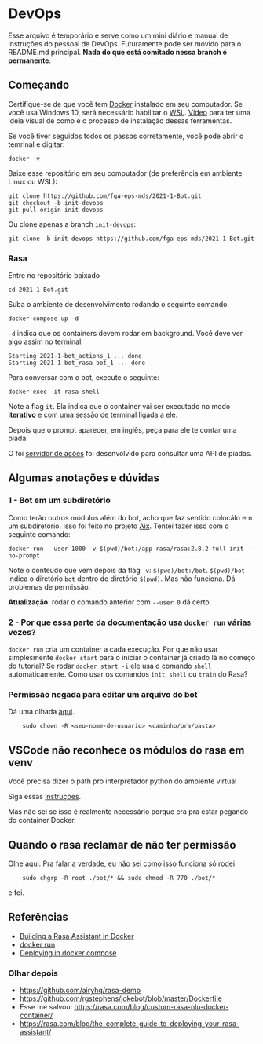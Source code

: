 # DevOps
Esse arquivo é temporário e serve como um mini diário
e manual de instruções do pessoal de DevOps. Futuramente
pode ser movido para o README.md principal. **Nada do que
está comitado nessa branch é permanente**.


## Começando
Certifique-se de que você tem 
[Docker](https://docs.docker.com/get-docker/) instalado em seu
computador. Se você usa Windows 10, será necessário habilitar
o [WSL](https://docs.microsoft.com/pt-br/windows/wsl/install-win10).
[Vídeo](https://www.youtube.com/watch?v=oQ08ZaOAiGU&ab_channel=CaravanaCloud)
para ter uma ideia visual de como é o processo de instalação dessas ferramentas.

Se você tiver seguidos todos os passos corretamente, você pode abrir
o temrinal e digitar:

    docker -v

Baixe esse repositório em seu computador (de preferência em ambiente Linux ou WSL):

    git clone https://github.com/fga-eps-mds/2021-1-Bot.git
    git checkout -b init-devops
    git pull origin init-devops

Ou clone apenas a branch `init-devops`:
    
    git clone -b init-devops https://github.com/fga-eps-mds/2021-1-Bot.git
    

### Rasa
Entre no repositório baixado

    cd 2021-1-Bot.git

Suba o ambiente de desenvolvimento rodando o seguinte comando:

    docker-compose up -d

`-d` indica que os containers devem rodar em background. Você deve ver algo assim no terminal:

    Starting 2021-1-bot_actions_1 ... done
    Starting 2021-1-bot_rasa-bot_1 ... done

Para conversar com o bot, execute o seguinte:

    docker exec -it rasa shell

Note a flag `it`. Ela indica que o container vai ser executado no modo
**iterativo** e com uma sessão de terminal ligada a ele. 

Depois que o prompt aparecer, em inglês, peça para ele te contar uma piada.

O  foi [servidor de ações](actions/actions.py) foi desenvolvido para 
consultar uma API de piadas.


## Algumas anotações e dúvidas
### 1 - Bot em um subdiretório
Como terão outros módulos além do bot, acho que faz sentido colocálo em um subdiretório.
Isso foi feito no projeto [Aix](https://github.com/fga-eps-mds/2019.1-Aix). Tentei fazer
isso com o seguinte comando:
    
    docker run --user 1000 -v $(pwd)/bot:/app rasa/rasa:2.8.2-full init --no-prompt

Note o conteúdo que vem depois da flag `-v`: `$(pwd)/bot:/bot`. `$(pwd)/bot`
indica o diretório `bot` dentro do diretório `$(pwd)`. Mas não funciona. Dá 
problemas de permissão. 

**Atualização**: rodar o comando anterior com ``--user 0`` dá certo.



### 2 - Por que essa parte da documentação usa `docker run` várias vezes?
`docker run` cria um container a cada execução. Por que não usar 
simplesmente `docker start` para o iniciar o container já criado 
lá no começo do tutorial?  Se rodar `docker start -i` ele usa o comando 
`shell` automaticamente. Como usar os comandos `init`, `shell` ou `train`
do Rasa?


### Permissão negada para editar um arquivo do bot
Dá uma olhada [aqui](https://github.com/microsoft/vscode-remote-release/issues/1008).

        sudo chown -R <seu-nome-de-usuario> <caminho/pra/pasta>


## VSCode não reconhece os módulos do rasa em venv
Você precisa dizer o path pro interpretador python do ambiente
virtual

Siga essas [instruções](https://stackoverflow.com/questions/54106071/how-can-i-set-up-a-virtual-environment-for-python-in-visual-studio-code).

Mas não sei se isso é realmente necessário porque era pra estar pegando do container Docker.


## Quando o rasa reclamar de não ter permissão
[Olhe aqui](https://rasa.com/docs/rasa-x/installation-and-setup/install/docker-compose/#mounted-directories). Pra falar a verdade, eu não sei como isso funciona só rodei

        sudo chgrp -R root ./bot/* && sudo chmod -R 770 ./bot/*

e foi.
## Referências
- [Building a Rasa Assistant in Docker](https://rasa.com/docs/rasa/docker/building-in-docker/)
- [docker run](https://docs.docker.com/engine/reference/commandline/run/)
- [Deploying in docker compose](https://rasa.com/docs/rasa/docker/deploying-in-docker-compose/)


### Olhar depois
- https://github.com/airyhq/rasa-demo
- https://github.com/rgstephens/jokebot/blob/master/Dockerfile
- Esse me salvou: https://rasa.com/blog/custom-rasa-nlu-docker-container/
- https://rasa.com/blog/the-complete-guide-to-deploying-your-rasa-assistant/
